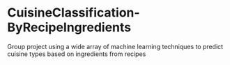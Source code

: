 # CuisineClassification-ByRecipeIngredients
Group project using a wide array of machine learning techniques to predict cuisine types based on ingredients from recipes
